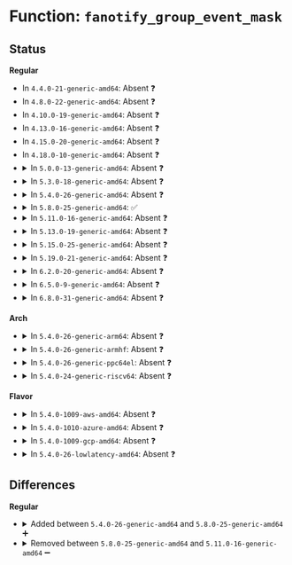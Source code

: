 # Function: <code>fanotify_group_event_mask</code>

## Status
<b>Regular</b>
<ul>
<li>
In <code>4.4.0-21-generic-amd64</code>: Absent ❓
</li>
<li>
In <code>4.8.0-22-generic-amd64</code>: Absent ❓
</li>
<li>
In <code>4.10.0-19-generic-amd64</code>: Absent ❓
</li>
<li>
In <code>4.13.0-16-generic-amd64</code>: Absent ❓
</li>
<li>
In <code>4.15.0-20-generic-amd64</code>: Absent ❓
</li>
<li>
In <code>4.18.0-10-generic-amd64</code>: Absent ❓
</li>
<li>
<details>
<summary>In <code>5.0.0-13-generic-amd64</code>: Absent ❓</summary>

```json
{
  "name": "fanotify_group_event_mask",
  "collision_type": "Unique Static",
  "inline_type": "Full",
  "funcs": [
    {
      "addr": 18446744071581977720,
      "name": "fanotify_group_event_mask",
      "external": false,
      "loc": "fs/notify/fanotify/fanotify.c:98",
      "file": "fs/notify/fanotify/fanotify.c",
      "inline": "not declared, inlined",
      "caller_inline": [
        "fs/notify/fanotify/fanotify.c:fanotify_handle_event"
      ],
      "caller_func": []
    }
  ],
  "symbols": []
}
```
</details>
</li>
<li>
<details>
<summary>In <code>5.3.0-18-generic-amd64</code>: Absent ❓</summary>

```json
{
  "name": "fanotify_group_event_mask",
  "collision_type": "Unique Static",
  "inline_type": "Full",
  "funcs": [
    {
      "addr": 18446744071582111953,
      "name": "fanotify_group_event_mask",
      "external": false,
      "loc": "fs/notify/fanotify/fanotify.c:147",
      "file": "fs/notify/fanotify/fanotify.c",
      "inline": "not declared, inlined",
      "caller_inline": [
        "fs/notify/fanotify/fanotify.c:fanotify_handle_event"
      ],
      "caller_func": []
    }
  ],
  "symbols": []
}
```
</details>
</li>
<li>
<details>
<summary>In <code>5.4.0-26-generic-amd64</code>: Absent ❓</summary>

```json
{
  "name": "fanotify_group_event_mask",
  "collision_type": "Unique Static",
  "inline_type": "Full",
  "funcs": [
    {
      "addr": 18446744071582189329,
      "name": "fanotify_group_event_mask",
      "external": false,
      "loc": "fs/notify/fanotify/fanotify.c:147",
      "file": "fs/notify/fanotify/fanotify.c",
      "inline": "not declared, inlined",
      "caller_inline": [
        "fs/notify/fanotify/fanotify.c:fanotify_handle_event"
      ],
      "caller_func": []
    }
  ],
  "symbols": []
}
```
</details>
</li>
<li>
<details>
<summary>In <code>5.8.0-25-generic-amd64</code>: ✅</summary>

```c
u32 fanotify_group_event_mask(struct fsnotify_group * group, struct fsnotify_iter_info * iter_info, u32 event_mask, const void * data, int data_type)
```

```json
{
  "name": "fanotify_group_event_mask",
  "collision_type": "Unique Static",
  "inline_type": "No",
  "funcs": [
    {
      "addr": 18446744071582426128,
      "name": "fanotify_group_event_mask",
      "external": false,
      "loc": "fs/notify/fanotify/fanotify.c:208",
      "file": "fs/notify/fanotify/fanotify.c",
      "inline": "seen, unknown",
      "caller_inline": [],
      "caller_func": [
        "fs/notify/fanotify/fanotify.c:fanotify_handle_event"
      ]
    }
  ],
  "symbols": [
    {
      "addr": 18446744071582426128,
      "name": "fanotify_group_event_mask",
      "section": ".text",
      "bind": "STB_LOCAL",
      "size": 296
    }
  ]
}
```
</details>
</li>
<li>
<details>
<summary>In <code>5.11.0-16-generic-amd64</code>: Absent ❓</summary>

```json
{
  "name": "fanotify_group_event_mask",
  "collision_type": "Unique Static",
  "inline_type": "Full",
  "funcs": [
    {
      "addr": 18446744071582482834,
      "name": "fanotify_group_event_mask",
      "external": false,
      "loc": "fs/notify/fanotify/fanotify.c:226",
      "file": "fs/notify/fanotify/fanotify.c",
      "inline": "not declared, inlined",
      "caller_inline": [
        "fs/notify/fanotify/fanotify.c:fanotify_handle_event"
      ],
      "caller_func": []
    }
  ],
  "symbols": []
}
```
</details>
</li>
<li>
<details>
<summary>In <code>5.13.0-19-generic-amd64</code>: Absent ❓</summary>

```json
{
  "name": "fanotify_group_event_mask",
  "collision_type": "Unique Static",
  "inline_type": "Full",
  "funcs": [
    {
      "addr": 18446744071582510417,
      "name": "fanotify_group_event_mask",
      "external": false,
      "loc": "fs/notify/fanotify/fanotify.c:256",
      "file": "fs/notify/fanotify/fanotify.c",
      "inline": "not declared, inlined",
      "caller_inline": [
        "fs/notify/fanotify/fanotify.c:fanotify_handle_event"
      ],
      "caller_func": []
    }
  ],
  "symbols": []
}
```
</details>
</li>
<li>
<details>
<summary>In <code>5.15.0-25-generic-amd64</code>: Absent ❓</summary>

```json
{
  "name": "fanotify_group_event_mask",
  "collision_type": "Unique Static",
  "inline_type": "Selective",
  "funcs": [
    {
      "addr": 18446744071582823104,
      "name": "fanotify_group_event_mask",
      "external": false,
      "loc": "fs/notify/fanotify/fanotify.c:256",
      "file": "fs/notify/fanotify/fanotify.c",
      "inline": "not declared, inlined",
      "caller_inline": [],
      "caller_func": [
        "fs/notify/fanotify/fanotify.c:fanotify_handle_event"
      ]
    }
  ],
  "symbols": [
    {
      "addr": 18446744071582823104,
      "name": "fanotify_group_event_mask.isra.0",
      "section": ".text",
      "bind": "STB_LOCAL",
      "size": 422
    }
  ]
}
```
</details>
</li>
<li>
<details>
<summary>In <code>5.19.0-21-generic-amd64</code>: Absent ❓</summary>

```json
{
  "name": "fanotify_group_event_mask",
  "collision_type": "Unique Static",
  "inline_type": "Selective",
  "funcs": [
    {
      "addr": 18446744071583379504,
      "name": "fanotify_group_event_mask",
      "external": false,
      "loc": "fs/notify/fanotify/fanotify.c:292",
      "file": "fs/notify/fanotify/fanotify.c",
      "inline": "not declared, inlined",
      "caller_inline": [],
      "caller_func": [
        "fs/notify/fanotify/fanotify.c:fanotify_handle_event"
      ]
    }
  ],
  "symbols": [
    {
      "addr": 18446744071583379504,
      "name": "fanotify_group_event_mask.constprop.0.isra.0",
      "section": ".text",
      "bind": "STB_LOCAL",
      "size": 467
    }
  ]
}
```
</details>
</li>
<li>
<details>
<summary>In <code>6.2.0-20-generic-amd64</code>: Absent ❓</summary>

```json
{
  "name": "fanotify_group_event_mask",
  "collision_type": "Unique Static",
  "inline_type": "Selective",
  "funcs": [
    {
      "addr": 18446744071583964640,
      "name": "fanotify_group_event_mask",
      "external": false,
      "loc": "fs/notify/fanotify/fanotify.c:292",
      "file": "fs/notify/fanotify/fanotify.c",
      "inline": "not declared, inlined",
      "caller_inline": [],
      "caller_func": [
        "fs/notify/fanotify/fanotify.c:fanotify_handle_event"
      ]
    }
  ],
  "symbols": [
    {
      "addr": 18446744071583964640,
      "name": "fanotify_group_event_mask.constprop.0.isra.0",
      "section": ".text",
      "bind": "STB_LOCAL",
      "size": 715
    }
  ]
}
```
</details>
</li>
<li>
<details>
<summary>In <code>6.5.0-9-generic-amd64</code>: Absent ❓</summary>

```json
{
  "name": "fanotify_group_event_mask",
  "collision_type": "Unique Static",
  "inline_type": "Selective",
  "funcs": [
    {
      "addr": 0,
      "name": "fanotify_group_event_mask",
      "external": false,
      "loc": "fs/notify/fanotify/fanotify.c:293",
      "file": "fs/notify/fanotify/fanotify.c",
      "inline": "not declared, inlined",
      "caller_inline": [],
      "caller_func": [
        "fs/notify/fanotify/fanotify.c:fanotify_handle_event"
      ]
    }
  ],
  "symbols": [
    {
      "addr": 18446744071584188064,
      "name": "fanotify_group_event_mask.constprop.0.isra.0",
      "section": ".text",
      "bind": "STB_LOCAL",
      "size": 774
    },
    {
      "addr": 18446744071596580344,
      "name": "fanotify_group_event_mask.constprop.0.isra.0.cold",
      "section": ".text",
      "bind": "STB_LOCAL",
      "size": 128
    }
  ]
}
```
</details>
</li>
<li>
<details>
<summary>In <code>6.8.0-31-generic-amd64</code>: Absent ❓</summary>

```json
{
  "name": "fanotify_group_event_mask",
  "collision_type": "Unique Static",
  "inline_type": "Selective",
  "funcs": [
    {
      "addr": 0,
      "name": "fanotify_group_event_mask",
      "external": false,
      "loc": "fs/notify/fanotify/fanotify.c:287",
      "file": "fs/notify/fanotify/fanotify.c",
      "inline": "not declared, inlined",
      "caller_inline": [],
      "caller_func": [
        "fs/notify/fanotify/fanotify.c:fanotify_handle_event"
      ]
    }
  ],
  "symbols": [
    {
      "addr": 18446744071584402048,
      "name": "fanotify_group_event_mask.constprop.0.isra.0",
      "section": ".text",
      "bind": "STB_LOCAL",
      "size": 774
    },
    {
      "addr": 18446744071597484205,
      "name": "fanotify_group_event_mask.constprop.0.isra.0.cold",
      "section": ".text",
      "bind": "STB_LOCAL",
      "size": 128
    }
  ]
}
```
</details>
</li>
</ul>
<b>Arch</b>
<ul>
<li>
<details>
<summary>In <code>5.4.0-26-generic-arm64</code>: Absent ❓</summary>

```json
{
  "name": "fanotify_group_event_mask",
  "collision_type": "Unique Static",
  "inline_type": "Full",
  "funcs": [
    {
      "addr": 18446603336493750552,
      "name": "fanotify_group_event_mask",
      "external": false,
      "loc": "fs/notify/fanotify/fanotify.c:147",
      "file": "fs/notify/fanotify/fanotify.c",
      "inline": "not declared, inlined",
      "caller_inline": [
        "fs/notify/fanotify/fanotify.c:fanotify_handle_event"
      ],
      "caller_func": []
    }
  ],
  "symbols": []
}
```
</details>
</li>
<li>
<details>
<summary>In <code>5.4.0-26-generic-armhf</code>: Absent ❓</summary>

```json
{
  "name": "fanotify_group_event_mask",
  "collision_type": "Unique Static",
  "inline_type": "Full",
  "funcs": [
    {
      "addr": 3227271556,
      "name": "fanotify_group_event_mask",
      "external": false,
      "loc": "fs/notify/fanotify/fanotify.c:147",
      "file": "fs/notify/fanotify/fanotify.c",
      "inline": "not declared, inlined",
      "caller_inline": [
        "fs/notify/fanotify/fanotify.c:fanotify_handle_event"
      ],
      "caller_func": []
    }
  ],
  "symbols": []
}
```
</details>
</li>
<li>
<details>
<summary>In <code>5.4.0-26-generic-ppc64el</code>: Absent ❓</summary>

```json
{
  "name": "fanotify_group_event_mask",
  "collision_type": "Unique Static",
  "inline_type": "Full",
  "funcs": [
    {
      "addr": 13835058055287361796,
      "name": "fanotify_group_event_mask",
      "external": false,
      "loc": "fs/notify/fanotify/fanotify.c:147",
      "file": "fs/notify/fanotify/fanotify.c",
      "inline": "not declared, inlined",
      "caller_inline": [
        "fs/notify/fanotify/fanotify.c:fanotify_handle_event"
      ],
      "caller_func": []
    }
  ],
  "symbols": []
}
```
</details>
</li>
<li>
<details>
<summary>In <code>5.4.0-24-generic-riscv64</code>: Absent ❓</summary>

```json
{
  "name": "fanotify_group_event_mask",
  "collision_type": "Unique Static",
  "inline_type": "Full",
  "funcs": [
    {
      "addr": 18446743936273355502,
      "name": "fanotify_group_event_mask",
      "external": false,
      "loc": "fs/notify/fanotify/fanotify.c:147",
      "file": "fs/notify/fanotify/fanotify.c",
      "inline": "not declared, inlined",
      "caller_inline": [
        "fs/notify/fanotify/fanotify.c:fanotify_handle_event"
      ],
      "caller_func": []
    }
  ],
  "symbols": []
}
```
</details>
</li>
</ul>
<b>Flavor</b>
<ul>
<li>
<details>
<summary>In <code>5.4.0-1009-aws-amd64</code>: Absent ❓</summary>

```json
{
  "name": "fanotify_group_event_mask",
  "collision_type": "Unique Static",
  "inline_type": "Full",
  "funcs": [
    {
      "addr": 18446744071582158065,
      "name": "fanotify_group_event_mask",
      "external": false,
      "loc": "fs/notify/fanotify/fanotify.c:147",
      "file": "fs/notify/fanotify/fanotify.c",
      "inline": "not declared, inlined",
      "caller_inline": [
        "fs/notify/fanotify/fanotify.c:fanotify_handle_event"
      ],
      "caller_func": []
    }
  ],
  "symbols": []
}
```
</details>
</li>
<li>
<details>
<summary>In <code>5.4.0-1010-azure-amd64</code>: Absent ❓</summary>

```json
{
  "name": "fanotify_group_event_mask",
  "collision_type": "Unique Static",
  "inline_type": "Full",
  "funcs": [
    {
      "addr": 18446744071582095505,
      "name": "fanotify_group_event_mask",
      "external": false,
      "loc": "fs/notify/fanotify/fanotify.c:147",
      "file": "fs/notify/fanotify/fanotify.c",
      "inline": "not declared, inlined",
      "caller_inline": [
        "fs/notify/fanotify/fanotify.c:fanotify_handle_event"
      ],
      "caller_func": []
    }
  ],
  "symbols": []
}
```
</details>
</li>
<li>
<details>
<summary>In <code>5.4.0-1009-gcp-amd64</code>: Absent ❓</summary>

```json
{
  "name": "fanotify_group_event_mask",
  "collision_type": "Unique Static",
  "inline_type": "Full",
  "funcs": [
    {
      "addr": 18446744071582148545,
      "name": "fanotify_group_event_mask",
      "external": false,
      "loc": "fs/notify/fanotify/fanotify.c:147",
      "file": "fs/notify/fanotify/fanotify.c",
      "inline": "not declared, inlined",
      "caller_inline": [
        "fs/notify/fanotify/fanotify.c:fanotify_handle_event"
      ],
      "caller_func": []
    }
  ],
  "symbols": []
}
```
</details>
</li>
<li>
<details>
<summary>In <code>5.4.0-26-lowlatency-amd64</code>: Absent ❓</summary>

```json
{
  "name": "fanotify_group_event_mask",
  "collision_type": "Unique Static",
  "inline_type": "Full",
  "funcs": [
    {
      "addr": 18446744071582221793,
      "name": "fanotify_group_event_mask",
      "external": false,
      "loc": "fs/notify/fanotify/fanotify.c:147",
      "file": "fs/notify/fanotify/fanotify.c",
      "inline": "not declared, inlined",
      "caller_inline": [
        "fs/notify/fanotify/fanotify.c:fanotify_handle_event"
      ],
      "caller_func": []
    }
  ],
  "symbols": []
}
```
</details>
</li>
</ul>

## Differences
<b>Regular</b>
<ul>
<li>
<details>
<summary>Added between <code>5.4.0-26-generic-amd64</code> and <code>5.8.0-25-generic-amd64</code> ➕</summary>

```c
u32 fanotify_group_event_mask(struct fsnotify_group * group, struct fsnotify_iter_info * iter_info, u32 event_mask, const void * data, int data_type)
```
</details>
</li>
<li>
<details>
<summary>Removed between <code>5.8.0-25-generic-amd64</code> and <code>5.11.0-16-generic-amd64</code> ➖</summary>

```c
u32 fanotify_group_event_mask(struct fsnotify_group * group, struct fsnotify_iter_info * iter_info, u32 event_mask, const void * data, int data_type)
```
</details>
</li>
</ul>
